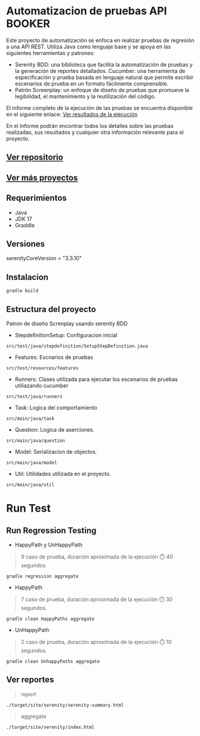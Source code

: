 # Automatizacion de pruebas API BOOKER
Este proyecto de automatización se enfoca en realizar pruebas de regresión a una API REST. Utiliza Java como lenguaje base y se apoya en las siguientes herramientas y patrones:

- Serenity BDD: una biblioteca que facilita la automatización de pruebas y la generación de reportes detallados.
Cucumber: una herramienta de especificación y prueba basada en lenguaje natural que permite escribir escenarios de prueba en un formato fácilmente comprensible.
- Patrón Screenplay: un enfoque de diseño de pruebas que promueve la legibilidad, el mantenimiento y la reutilización del código.

El informe completo de la ejecución de las pruebas se encuentra disponible en el siguiente enlace:
[Ver resultados de la ejecución](target/site/serenity/index.html)

En el informe podrán encontrar todos los detalles sobre las pruebas realizadas, sus resultados y cualquier otra información relevante para el proyecto.
## [Ver repositorio](https://github.com/ChallengesQAAutomation/auto-api-testing-booker)

## [Ver más proyectos](https://luiscarlosmarca.github.io/intro-project/intro.html)

## Requerimientos
- Java
- JDK 17
- Graddle

## Versiones

serenityCoreVersion = "3.3.10"
## Instalacion

```
gradle build
```

## Estructura del proyecto

Patron de diseño Screnplay usando serenity BDD

- StepdefinitionSetup: Configuracion inicial

```
src/test/java/stepdefinition/SetupStepDefinition.java
```
- Features: Escnarios de pruebas
````
src/test/resources/features
````
- Runners: Clases utilizada para ejecutar los escenarios de pruebas utiliazando cucumber
````
src/test/java/runners
````
- Task: Logica del comportamiento
```
src/main/java/task
```
- Question: Logica de aserciones.
````
src/main/java/question
````
- Model: Serializacion de objectos.
````
src/main/java/model
````
- Util: Utilidades utilizada en el proyecto.
````
src/main/java/util
````

# Run Test

## Run Regression Testing

 - HappyPath y UnHappyPath

> 9 caso de prueba, duración aproximada de la ejecución ⏱️ 40 segundos.

````
gradle regression aggregate
````

- HappyPath
> 7 caso de prueba, duración aproximada de la ejecución ⏱️ 30 segundos.

````
gradle clean HappyPaths aggregate
````

- UnHappyPath
> 2 caso de prueba, duración aproximada de la ejecución ⏱️ 10 segundos.

````
gradle clean UnhappyPaths aggregate
````


## Ver reportes

> report
```
./target/site/serenity/serenity-summary.html
```

> aggregate
```
./target/site/serenity/index.html
```


